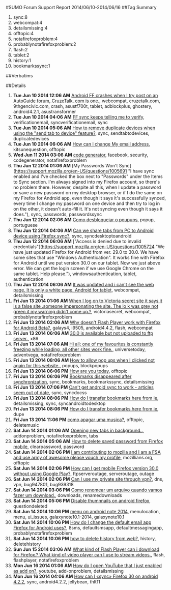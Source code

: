 #SUMO Forum Support Report  2014/06/10-2014/06/16
##Tag Summary
1. sync:8
1. webcompat:4
1. detailsmissing:4
1. offtopic:4
1. notafirefoxproblem:4
1. probablynotafirefoxproblem:2
1. flash:2
1. tablet:2
1. history:1
1. bookmarkssync:1

##Verbatims

##Details
1. **Tue Jun 10 2014 12:06 AM** [Android FF crashes when I try post on an AutoGuide forum, CruzeTalk. com is one.](https://support.mozilla.org/en-US/questions/1005305 "I have been having this problem since 06/01/2014 with"), webcompat, cruzetalk.com, 9thgencivic.com, crash, asustf700t, tablet, adblockplus, ghostery, android4.2.1, asustransformer
1. **Tue Jun 10 2014 04:06 AM** [FF sync keeps telling me to verify](https://support.mozilla.org/en-US/questions/1005327 "I have verified it like 10 times now and it shows that it is then when I go to sync it tells me to verify my email."), verificationemail, syncverificationemail, sync
1. **Tue Jun 10 2014 05:06 AM** [How to remove duplicate devices when using the "send tab to device" feature?](https://support.mozilla.org/en-US/questions/1005330 "I tried everything from clearing cache, uninstalling Firefox, removing Firefox account, but non worked. Please find the image here"), sync, sendtabtodevices, duplicatedevices
1. **Tue Jun 10 2014 06:06 AM** [How can I change My email address](https://support.mozilla.org/en-US/questions/1005339 "When I register I put in the wrong email address so I can't verify my address"), kitsunequestion, offtopic
1. **Wed Jun 11 2014 03:06 AM** [code generator](https://support.mozilla.org/en-US/questions/1005499 "How can i turn off code Generator from fb??"), facebook, security, codegenerator, notafirefoxproblem
1. **Thu Jun 12 2014 01:06 AM** [My Passwords Won't Sync](https://support.mozilla.org/en-US/questions/1005691 "I have sync enabled and I've checked the box next to "Passwords" under the Items to Sync section. I'm always signed into my Firefox account, so there's no problem there. However, despite all this, when I update a password or save a new password on my desktop browser, or if I do the same on my Firefox for Android app, even though it says it's successfully synced, every time I change my password on one device and then try to log in on the other, it doesn't auto-fill it. It's not syncing even though it says it does."), sync, passwords, passwordssync
1. **Thu Jun 12 2014 02:06 AM** [Como desbloqueiar o poupups](https://support.mozilla.org/en-US/questions/1005697 "Abre minha pagina virtual na estacio e o fire fox bloquei a nova janela"), popup, portuguese
1. **Thu Jun 12 2014 04:06 AM** [Can we share tabs from PC to Android device using Firefox sync?](https://support.mozilla.org/en-US/questions/1005710 "I have my PC browser and Android device (Phone) browser synced.
I can see tabs opened in my Android device browser, from my PC browser.
But I can't see tabs opened in my PC browser, from my Android device browser.
Is that functionality yet supported?
If yes, then how?
If not, then why?
Thanks in advance."), sync, syncdesktoptoandroid
1. **Thu Jun 12 2014 06:06 AM** ["Access is denied due to invalid credentials"](https://support.mozilla.org/en-US/questions/1005724 "We have just updated Firefox for Android from ver. 29.0 to 30.0. We have some sites that use "Windows Authentication". It works fine with Firefox for Android until we put version 30.0 on our tablet. Now we just above error. We can get the login screen if we use Google Chrome on the same tablet. Help please."), windowsauthentication, tablet, authentication
1. **Thu Jun 12 2014 06:06 AM** [It was updated and i can't see the web page. It is only a white page. Android for tablet](https://support.mozilla.org/en-US/questions/1005725 "I was able to see a webpage which starts with https. However the browser was updated and 1 can't see the web page anymore. I can see it in chrome but I need Firefox due to the plug ins."), webcompat, detailsmissing
1. **Fri Jun 13 2014 01:06 AM** [When I log on to Victoria secret site it says it is a false site .someone impersonating the site. The lo k was grey not green it my warning didn't come up.?](https://support.mozilla.org/en-US/questions/1005926 "Is the site OK ?"), victoriasecret, webcompat, probablynotafirefoxproblem
1. **Fri Jun 13 2014 02:06 AM** [Why doesn't Flash Player work with Firefox for Android Beta?](https://support.mozilla.org/en-US/questions/1005931 "I have enabled plugins(not just tap-to-play, enable) under Display settings, but when I try for example"), galays4, i9505, android4.4.2, flash, webcompat
1. **Fri Jun 13 2014 06:06 AM** [30.0 is available but not uploaded to ftp server.](https://support.mozilla.org/en-US/questions/1005957 "I want to download it from ftp"), x86
1. **Fri Jun 13 2014 07:06 AM** [Hi all; one of my favourites is constantly freezing while loading, all other sites work fine.](https://support.mozilla.org/en-US/questions/1005963 "it's"), universetoday, adventvega, notafirefoxproblem
1. **Fri Jun 13 2014 08:06 AM** [How to allow pop ups when I clicked not again for this website.](https://support.mozilla.org/en-US/questions/1005968 "While visiting a website, I accidentally pressed I don't want to see pop ups, and not to ask again for this website when I need to see the p"), popups, blockpopups
1. **Fri Jun 13 2014 06:06 PM** [How are you today](https://support.mozilla.org/en-US/questions/1006057 "How ild are you"), offtopic
1. **Fri Jun 13 2014 06:06 PM** [Bookmarks disappeared after synchronization](https://support.mozilla.org/en-US/questions/1006058 "Hey. I entered into the account with Firefox Beta for Android, and then to Firefox for Android, and then tab in Firefox Android disappeared. What to do?"), sync, bookmarks, bookmarkssync, detailsmissing
1. **Fri Jun 13 2014 07:06 PM** [Can't get android sync to work - articles seem out of date](https://support.mozilla.org/en-US/questions/1006067 "Hi, The articles on Mozilla about sync seem to be out of date.  None match what I see on my screens and I have the most current versions."), sync, syncdocss
1. **Fri Jun 13 2014 08:06 PM** [How do I transfer bookmarks here from ie](https://support.mozilla.org/en-US/questions/1006073 "How do I transfer bookmarks here from ie"), detailsmissing, sync, syncandroidtodesktop
1. **Fri Jun 13 2014 08:06 PM** [How do I transfer bookmarks here from ie](https://support.mozilla.org/en-US/questions/1006074 "How do I transfer bookmarks here from ie"), dupe
1. **Fri Jun 13 2014 11:06 PM** [como apagar uma musica?](https://support.mozilla.org/en-US/questions/1006099 "Como apagar uma musica?"), offtopic, deletemusic
1. **Sat Jun 14 2014 01:06 AM** [Opening new tabs in background..](https://support.mozilla.org/en-US/questions/1006118 "I've been using Firefox for a long time, and Firefox for Android for a while too. I loved tabs, it is one of my favorite features in Firefox."), addonproblem, notafirefoxproblem, tabs
1. **Sat Jun 14 2014 05:06 AM** [How to delete saved password from Firefox mobile](https://support.mozilla.org/en-US/questions/1006134 "I saved an incorrect email address"), clearpassword, password
1. **Sat Jun 14 2014 02:06 PM** [I am contributing to mozilla and I am a FSA and use army of awesome please vouch my profile](https://support.mozilla.org/en-US/questions/1006171 "https://mozillians.org/en-US/u/deepanshu2017/"), mozillians.org, offtopic
1. **Sat Jun 14 2014 02:06 PM** [How can I get mobile Firefox version 30.0 without using Google Play?](https://support.mozilla.org/en-US/questions/1006172 "The latest version of mobile Firefox on"), ftpserveroutage, serveroutage, outage
1. **Sat Jun 14 2014 02:06 PM** [Can I use my private site through vpn?](https://support.mozilla.org/en-US/questions/1006174 "How to setup dns alias in settings ff?
10.78.1.14 mysite.loc
for browsing through vpn"), dns, vpn, bug947801, bug939318
1. **Sat Jun 14 2014 03:06 PM** [Como renomear um arquivo quando vamos fazer um download.](https://support.mozilla.org/en-US/questions/1006178 "Ao fazer um download pelo mozila,como fazer para renomear o arquivo antes de baixalo,tipo o arquivo tem nome"), downloads, renamedownloads
1. **Sat Jun 14 2014 05:06 PM** [Disable thumnnails on android firefox](https://support.mozilla.org/en-US/questions/1006175 "The newtab thumbnails disclose too much information about my business interests. Often someone else will use my phone to look something up. If I can't disable this I will have to delete Firefox.  This problem seems to be handled in the windows version."), questiondeleted
1. **Sat Jun 14 2014 10:06 PM** [menu on android note 2014](https://support.mozilla.org/en-US/questions/1006247 "I have a Samsung Galaxy Note 10.1 - 2014, I can not find the menu button in Firefox. There is not option in the upper right along the bottom. Please Help."), menulocation, menu, ui_issues, galaxynote10.1-2014, galaxynote10.1
1. **Sat Jun 14 2014 10:06 PM** [How do I change the default email app Firefox for Android uses?](https://support.mozilla.org/en-US/questions/1006251 "I'm using 8SMS as my default messaging app. When I try to share a link, Firefox gives me an error saying that messaging isn't my default app so it can't compose the SMS. Is there a place to change which app Firefox looks for when composing SMS messages?"), 8sms, defaultsmsapp, defaultmessagingapp, probablynotafirefoxproblem
1. **Sat Jun 14 2014 10:06 PM** [how to delete history from web?](https://support.mozilla.org/en-US/questions/1006248 "When typing in info, such as, Google, B of A, or wherever I wish to go, I can't delete the history to where I've been, Please help."), history, deletehistory
1. **Sun Jun 15 2014 03:06 AM** [What kind of Flash Player can i download for Firefox.? What kind of video player can I use to stream videos.](https://support.mozilla.org/en-US/questions/1006284 "Flash player for streaming? Best video player."), flash, flashplayer, notafirefoxproblem
1. **Mon Jun 16 2014 01:06 AM** [How do I open YouTube that I just enabled as add on?](https://support.mozilla.org/en-US/questions/1006407 "I have a HTC one sv"), youtube, add-onproblem, detailsmissing
1. **Mon Jun 16 2014 04:06 AM** [How can I «sync» Firefox 30 on android 4.2.2](https://support.mozilla.org/en-US/questions/1006417 "I had a «deprecated» sync account on an android phone (and on a linux lap as well). Then I bought a new android phone which asked me to create a new account. This is the moment I learned there was a new «method». So I googled how to do the transition, but FF simply keeps crashing every time I try to sync. I guess that it has to do with 4.2.2 (thl T11) because it crashes over and over regardless of the «account» (two of which I created and verified ex professo). I can smoothly sync with other computers."), sync, android4.2.2, jellybean, thlt11
